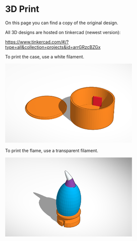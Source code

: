 # 3D Print

On this page you can find a copy of the original design.

All 3D designs are hosted on tinkercad (newest version):

https://www.tinkercad.com/#/?type=all&collection=projects&id=arrGRzcBZGx

To print the case, use a white filament.

<img src='https://github.com/Adrianotiger/ledcandle/blob/master/3d-print/led_case.png' alt='case' height='256px'>

To print the flame, use a transparent filament.

<img src='https://github.com/Adrianotiger/ledcandle/blob/master/3d-print/led_flame.png' alt='flame' height='256px'>
